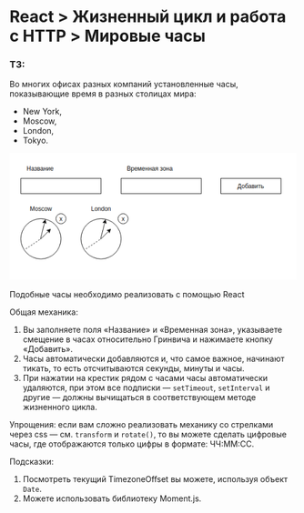 React > Жизненный цикл и работа с HTTP > Мировые часы
===
### ТЗ:

Во многих офисах разных компаний установленные часы, показывающие время в разных столицах мира:
* New York,
* Moscow,
* London,
* Tokyo.

![Watches](./assetsForREADME/watches.png)

Подобные часы необходимо реализовать с помощью React

Общая механика:

1. Вы заполняете поля «Название» и «Временная зона», указываете смещение в часах относительно Гринвича и нажимаете кнопку «Добавить».
2. Часы автоматически добавляются и, что самое важное, начинают тикать, то есть отсчитываются секунды, минуты и часы.
3. При нажатии на крестик рядом с часами часы автоматически удаляются, при этом все подписки — `setTimeout`, `setInterval` и другие — должны вычищаться в соответствующем методе жизненного цикла.

Упрощения: если вам сложно реализовать механику со стрелками через css — см. `transform` и `rotate()`, то вы можете сделать цифровые часы, где отображаются только цифры в формате: ЧЧ:ММ:СС.

Подсказки:
1. Посмотреть текущий TimezoneOffset вы можете, используя объект `Date`.
2. Можете использовать библиотеку Moment.js.
